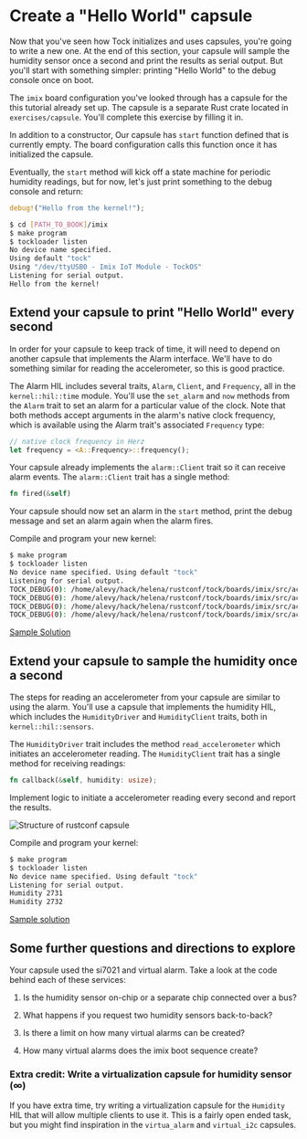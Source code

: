 # Create a "Hello World" capsule

Now that you've seen how Tock initializes and uses capsules, you're going to
write a new one. At the end of this section, your capsule will sample the
humidity sensor once a second and print the results as serial output. But you'll
start with something simpler: printing "Hello World" to the debug console once
on boot.

The `imix` board configuration you've looked through has a capsule for the this
tutorial already set up. The capsule is a separate Rust crate located in
`exercises/capsule`. You'll complete this exercise by filling it in.

In addition to a constructor, Our capsule has `start` function defined that is
currently empty. The board configuration calls this function once it has
initialized the capsule.

Eventually, the `start` method will kick off a state machine for periodic
humidity readings, but for now, let's just print something to the debug console
and return:

```rust
debug!("Hello from the kernel!");
```

```bash
$ cd [PATH_TO_BOOK]/imix
$ make program
$ tockloader listen
No device name specified.
Using default "tock"
Using "/dev/ttyUSB0 - Imix IoT Module - TockOS"
Listening for serial output.
Hello from the kernel!
```

## Extend your capsule to print "Hello World" every second

In order for your capsule to keep track of time, it will need to depend on
another capsule that implements the Alarm interface. We'll have to do something
similar for reading the accelerometer, so this is good practice.

The Alarm HIL includes several traits, `Alarm`, `Client`, and `Frequency`, all
in the `kernel::hil::time` module. You'll use the `set_alarm` and `now` methods
from the `Alarm` trait to set an alarm for a particular value of the clock. Note
that both methods accept arguments in the alarm's native clock frequency, which
is available using the Alarm trait's associated `Frequency` type:

```rust
// native clock frequency in Herz
let frequency = <A::Frequency>::frequency();
```

Your capsule already implements the `alarm::Client` trait so it can receive
alarm events. The `alarm::Client` trait has a single method:

```rust
fn fired(&self)
```

Your capsule should now set an alarm in the `start` method, print the debug
message and set an alarm again when the alarm fires.

Compile and program your new kernel:

```bash
$ make program
$ tockloader listen
No device name specified. Using default "tock"                                                                         Using "/dev/ttyUSB0 - Imix IoT Module - TockOS"
Listening for serial output.
TOCK_DEBUG(0): /home/alevy/hack/helena/rustconf/tock/boards/imix/src/accelerate.rs:31: Hello World
TOCK_DEBUG(0): /home/alevy/hack/helena/rustconf/tock/boards/imix/src/accelerate.rs:31: Hello World
TOCK_DEBUG(0): /home/alevy/hack/helena/rustconf/tock/boards/imix/src/accelerate.rs:31: Hello World
TOCK_DEBUG(0): /home/alevy/hack/helena/rustconf/tock/boards/imix/src/accelerate.rs:31: Hello World
```

[Sample Solution](https://gist.github.com/alevy/73fca7b0dddcb5449088cebcbfc035f1)

## Extend your capsule to sample the humidity once a second

The steps for reading an accelerometer from your capsule are similar to using
the alarm. You'll use a capsule that implements the humidity HIL, which includes
the `HumidityDriver` and `HumidityClient` traits, both in
`kernel::hil::sensors`.

The `HumidityDriver` trait includes the method `read_accelerometer` which
initiates an accelerometer reading. The `HumidityClient` trait has a single
method for receiving readings:

```rust
fn callback(&self, humidity: usize);
```

Implement logic to initiate a accelerometer reading every second and report the
results.

![Structure of `rustconf` capsule](imgs/rustconf.svg)

Compile and program your kernel:

```bash
$ make program
$ tockloader listen
No device name specified. Using default "tock"                                                                         Using "/dev/ttyUSB0 - Imix IoT Module - TockOS"
Listening for serial output.
Humidity 2731
Humidity 2732
```

[Sample solution](https://gist.github.com/alevy/798d11dbfa5409e0aa56d870b4b7afcf)

## Some further questions and directions to explore

Your capsule used the si7021 and virtual alarm. Take a look at the code behind
each of these services:

1. Is the humidity sensor on-chip or a separate chip connected over a bus?

2. What happens if you request two humidity sensors back-to-back?

3. Is there a limit on how many virtual alarms can be created?

4. How many virtual alarms does the imix boot sequence create?

### **Extra credit**: Write a virtualization capsule for humidity sensor (∞)

If you have extra time, try writing a virtualization capsule for the `Humidity`
HIL that will allow multiple clients to use it. This is a fairly open ended
task, but you might find inspiration in the `virtua_alarm` and `virtual_i2c`
capsules.
